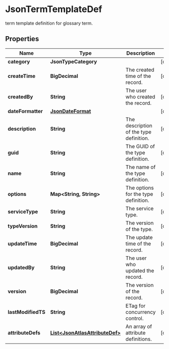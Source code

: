 

# JsonTermTemplateDef

term template definition for glossary term.
## Properties

Name | Type | Description | Notes
------------ | ------------- | ------------- | -------------
**category** | **JsonTypeCategory** |  |  [optional]
**createTime** | **BigDecimal** | The created time of the record. |  [optional]
**createdBy** | **String** | The user who created the record. |  [optional]
**dateFormatter** | [**JsonDateFormat**](JsonDateFormat.md) |  |  [optional]
**description** | **String** | The description of the type definition. |  [optional]
**guid** | **String** | The GUID of the type definition. |  [optional]
**name** | **String** | The name of the type definition. |  [optional]
**options** | **Map&lt;String, String&gt;** | The options for the type definition. |  [optional]
**serviceType** | **String** | The service type. |  [optional]
**typeVersion** | **String** | The version of the type. |  [optional]
**updateTime** | **BigDecimal** | The update time of the record. |  [optional]
**updatedBy** | **String** | The user who updated the record. |  [optional]
**version** | **BigDecimal** | The version of the record. |  [optional]
**lastModifiedTS** | **String** | ETag for concurrency control. |  [optional]
**attributeDefs** | [**List&lt;JsonAtlasAttributeDef&gt;**](JsonAtlasAttributeDef.md) | An array of attribute definitions. |  [optional]




